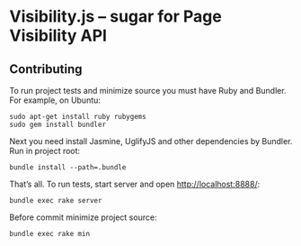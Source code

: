 # Visibility.js – sugar for Page Visibility API

## Contributing

To run project tests and minimize source you must have Ruby and Bundler.
For example, on Ubuntu:

```
sudo apt-get install ruby rubygems
sudo gem install bundler
```

Next you need install Jasmine, UglifyJS and other dependencies by Bundler.
Run in project root:

```
bundle install --path=.bundle
```

That’s all. To run tests, start server and open <http://localhost:8888/>:

```
bundle exec rake server
```

Before commit minimize project source:

```
bundle exec rake min
```
